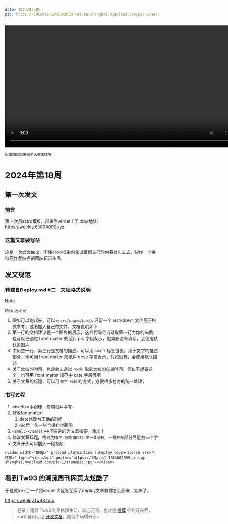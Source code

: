 ```yaml
---
date: 2024/05/05
pic: https://10kcos1-1306082059.cos.ap-shanghai.myqcloud.com/pic-1/aedrian-I6PXPhsMfN4-unsplash.jpg
---
```


<video width="800px" preload playsinline autoplay loop><source src="https://gw.alipayobjects.com/os/k/tt/ScreenFlow.mp4" type="video/mp4" poster="https://gw.alipayobjects.com/zos/k/curces/174.png?x-oss-process=image/resize,w_1640/format,webp"></video>

<small>封面图拍摄来源于大医篮球场</small>

# 2024年第18周

## 第一次发文
### 前言
第一次用astro模板，部署到vercel上了
本站地址: https://weekly.60004000.xyz
### 这篇文章要写啥
这是一次发文尝试，不懂astro框架的我试着把自己的内容发布上去，制作一个类似[原作者站点的网站](https://weekly.tw93.fun/)记录生活。

## 发文规范
### 转载自Deploy.md \#二、文档格式说明
> [!NOTE]
> [Deploy.md](https://github.com/tw93/weekly/blob/main/Deploy.md#%E4%BA%8C%E6%96%87%E6%A1%A3%E6%A0%BC%E5%BC%8F%E8%AF%B4%E6%98%8E)
> 1. 假如可以跑起来，可以去 `src/pages/posts` 只留一个 markdown 文件用于格式参考，或者加入自己的文件，文档说明如下
> 2. 第一行的文档建议是一个图片的展示，这样代码会自动取第一行为你的头图，也可以已通过 front matter 规范用 pic 字段表示，假如都没有填写，会使用默认的图片
> 3. 中间空一行，第三行是文档的描述，可以用 `small` 标签包裹，用于文字的描述部分，也可用 front matter 规范中 desc 字段表示，假如没有，会使用默认描述
> 4. 关于文档的时间，也是默认通过 node 取到文档的创建时间，假如不想要这个，也可用 front matter 规范中 date 字段表示
> 5. 关于文章的标题，可以用 `数字-标题` 的方式，方便很多地方的统一处理\

### 书写过程
1. obsidian中创建一篇周记并书写
2. 修改fontmatter:
	1. date修改为正确的时间
	2. pic后上传一张合适的封面图
3. `<small></small>`中间夹杂的为文章摘要，添加！
4. 修改文章标题，格式为`数字-标题` 如`175-第一篇周刊`，一般`标题`部分尽量为四个字
5. 文章开头可以插入一段视频
```
<video width="800px" preload playsinline autoplay loop><source src="<链接>" type="video/mp4" poster="https://10kcos1-1306082059.cos.ap-shanghai.myqcloud.com/pic-1/standpic.jpg"></video>
```

## 看到 Tw93 的潮流周刊网页太炫酷了
于是就fork了一个到vercel
大佬甚至写了deploy文章教你怎么部署，太棒了。

https://weekly.tw93.fun/
> 记录工程师 Tw93 的不枯燥生活，欢迎订阅，也欢迎 [推荐](https://github.com/tw93/weekly/discussions/22) 你的好东西，Fork 自用可见 [开发文档](https://github.com/tw93/weekly/blob/main/Deploy.md)，期待你玩得开心~

